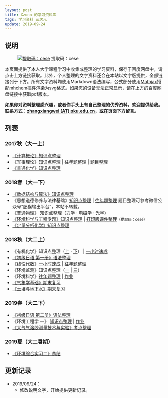 ```yaml
---
layout: post
title: Xzonn 的学习资料库
tags: 学习资料 三次元
update: 2019-09-24
---
```

## 说明
<figure>
    <a href="https://pan.baidu.com/s/1wzYwl2dPoRZJSWzdgVwFWg" title="提取码：cese"><img src="https://pan.baidu.com/box-static/disk-theme/theme/white/img/logo@2x.png" alt="提取码：cese" class="no-bg" /></a>
    <caption>提取码：cese</caption>
</figure>

本页面提供了本人大学课程学习中收集或整理的学习资料，保存于百度网盘中，请点击上方链接获取。此外，个人整理的文字资料还会在本站以文字版提供，全部链接列于下方。所有文字资料均使用Markdown语法编写，公式部分使用[Mathjax](https://www.mathjax.org/)搭配[mhchem](https://mhchem.github.io/MathJax-mhchem/)插件渲染为svg格式。如果您的设备无法正常显示，请在上方的百度网盘链接中获取pdf版本。

**如果你对资料整理感兴趣，或者你手头上有自己整理的优秀资料，欢迎提供给我。联系方式：[zhangxiangwei (AT) pku.edu.cn](mailto:)，或在页面下方留言。**

## 列表
### 2017秋（大一上）
- [《计算概论》知识点整理](/Introduction-To-Computation-Notes/)
- 《军事理论》[知识点整理](/军事理论-知识点整理/) &#124; [往年题整理](/军事理论-往年题整理/) &#124; [题目整理](/军事理论-题目整理/)
- [《普通化学》知识点整理](/General-Chemistry-Notes/)

### 2018春（大一下）
- [《数据结构与算法》知识点整理](/Data-Structure-And-Algorithm-Notes/)
- 《思想道德修养与法律基础》[知识点整理](/An-Introduction-To-Ideological-And-Moral-Culture-And-Laws-Notes/) &#124; [往年题整理](/An-Introduction-To-Ideological-And-Moral-Culture-And-Laws-Tests/) <ref>题目整理可参考微信公众号“肥猴输出平台”，本站不转载。</ref>
- 《普通物理》 知识点整理（[力学](/General-Physics-Mechanics-Notes/) · [电磁学](/General-Physics-Electromagnetism-Notes/) · [光学](/General-Physics-Optics-Notes/)）
- [《环境科学与工程专题》知识点整理](/Frontiers-In-Environmental-Science-And-Engineering-Notes/) &#124; [打印版课件整理](https://pan.baidu.com/s/1XOFhe1KqlSxUpwM367d5Kw)<small>（提取码：cese）</small>
- [《定量分析化学》知识点整理](/Quantitative-Chemical-Analysis-Lab-Notes/)

### 2018秋（大二上）
- 《有机化学》知识点整理（[上](/Organic-Chemistry-Notes-A/) · [下](/Organic-Chemistry-Notes-B/)） &#124; [一小时速成](/Organic-Chemistry-1-Hour-Review/)
- [《初级日语 第一册》语法整理](/Elementary-Japanese-Book-1-Notes/)
- 《线性代数》[一小时速成](/Linear-Algebra-Notes/) &#124; [往年题整理](/Linear-Algebra-Tests/)
- 《环境监测》知识点整理（[一](/Environmental-Monitoring-Notes-1/) &#124; [三](/Environmental-Monitoring-Notes-3/)）
- 《环境科学》[往年题整理](/Environmental-Sciences-Tests/) &#124; [作业](/Environmental-Sciences-Homework/)
- [《气象学基础》期末复习](/An-Introduction-To-Meteorology-Notes/)
- [《土壤与地下水》期末复习](/Soil-And-Groundwater-Notes/)

### 2019春（大二下）
- [《初级日语 第二册》语法整理](/Elementary-Japanese-Book-2-Notes/)
- 《环境工程学 一》 [知识点整理](/Environmental-Engineering-I-Notes/) &#124; [作业](/Environmental-Engineering-I-Homework/)
- [《大气气溶胶测量技术与实验》考点整理](Measurement-and-Techniques-of-Atmospheric-Aerosols-Notes)

### 2019夏（大二暑期）
- [《环境综合实习二》总结](/To-Live-in-Sanhanba/)

## 更新记录
- 2019/09/24：
  - 修改说明文字，开始提供更新记录。